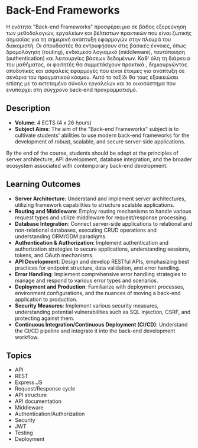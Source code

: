# Back-End Frameworks

Η ενότητα "Back-end Frameworks" προσφέρει μια σε βάθος εξερεύνηση των μεθοδολογιών, εργαλείων και βέλτιστων πρακτικών που είναι ζωτικής σημασίας για τη σημερινή ανάπτυξη εφαρμογών στην πλευρά του διακομιστή. Οι σπουδαστές θα εντρυφήσουν στις βασικές έννοιες, όπως δρομολόγηση (routing),  ενδιάμεσο λογισμικό (middleware),  ταυτόποιήση (authentication) και λειτουργίες βάσεων δεδομένων. Καθ' όλη τη διάρκεια του μαθήματος, οι φοιτητές θα συμμετάσχουν πρακτικά , δημιουργώντας αποδοτικές και ασφαλείς εφαρμογές που είναι έτοιμες για ανάπτυξη σε σενάρια του πραγματικού κόσμου. Αυτό το ταξίδι θα τους εξοικειώσει επίσης με το εκτεταμένο σύνολο εργαλείων και το οικοσύστημα που ενυπάρχει στη σύγχρονο back-end προγραμματισμό.

## Description

- **Volume**: 4 ECTS (4 x 26 hours)
- **Subject Aims**: The aim of the "Back-end Frameworks" subject is to cultivate students' abilities to use modern back-end frameworks for the development of robust, scalable, and secure server-side applications.

By the end of the course, students should be adept at the principles of server architecture, API development, database integration, and the broader ecosystem associated with contemporary back-end development.

## Learning Outcomes
- **Server Architecture**: Understand and implement server architectures, utilizing framework capabilities to structure scalable applications.
- **Routing and Middleware**: Employ routing mechanisms to handle various request types and utilize middleware for request/response processing.
- **Database Integration**: Connect server-side applications to relational and non-relational databases, executing CRUD operations and understanding ORM/ODM paradigms.
- **Authentication & Authorization**: Implement authentication and authorization strategies to secure applications, understanding sessions, tokens, and OAuth mechanisms.
- **API Development**: Design and develop RESTful APIs, emphasizing best practices for endpoint structure, data validation, and error handling.
- **Error Handling**: Implement comprehensive error handling strategies to manage and respond to various error types and scenarios.
- **Deployment and Production**: Familiarize with deployment processes, environment configurations, and the nuances of moving a back-end application to production.
- **Security Measures**: Implement various security measures, understanding potential vulnerabilities such as SQL injection, CSRF, and protecting against them.
- **Continuous Integration/Continuous Deployment (CI/CD)**: Understand the CI/CD pipeline and integrate it into the back-end development workflow.

## Topics
- API
- REST
- Express.JS
- Request/Response cycle
- API structure
- API documentation
- Middleware
- Authentication/Authorization
- Security
- JWT
- Testing
- Deployment
